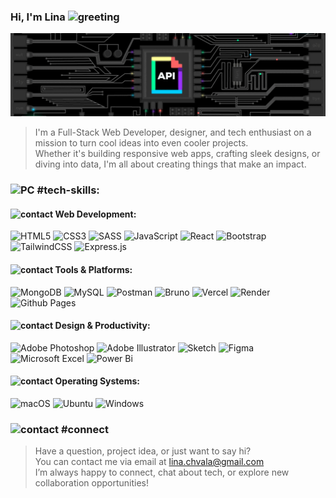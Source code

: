 
### Hi, I'm Lina <img src="https://cdn.7tv.app/emote/6336d1a17ee504dc6f73c043/1x.webp" width="36px"  alt="greeting"> 

![background](/assets/main.gif)

> I'm a Full-Stack Web Developer, designer, and tech enthusiast on a mission to turn cool ideas into even cooler projects. <br/>  Whether it's building responsive web apps, crafting sleek designs, or diving into data, I'm all about creating things that make an impact.

### <img src="https://cdn-icons-png.flaticon.com/512/10473/10473311.png" width="32px"  alt="PC"> #tech-skills:
#### <img src="https://static.vecteezy.com/system/resources/thumbnails/018/842/764/small/3d-star-icon-isolated-on-background-customer-rating-feedback-concept-3d-rendering-free-png.png" width="10px"  alt="contact"> Web Development:
![HTML5](https://img.shields.io/badge/html5-%23E34F26.svg?style=flat-square&logo=html5&labelColor=black&color=grey)
![CSS3](https://img.shields.io/badge/css3-%231572B6.svg?style=flat-square&logo=css3&labelColor=black&color=grey&logoColor=blue)
![SASS](https://img.shields.io/badge/SASS-hotpink.svg?style=flat-square&logo=SASS&labelColor=black&color=grey)
![JavaScript](https://img.shields.io/badge/javascript-%23323330.svg?style=flat-square&logo=javascript&labelColor=black&color=grey)
![React](https://img.shields.io/badge/react-%2320232a.svg?style=flat-square&logo=react&labelColor=black&color=grey)
![Bootstrap](https://img.shields.io/badge/bootstrap-%238511FA.svg?style=flat-square&logo=bootstrap&labelColor=black&color=grey)
![TailwindCSS](https://img.shields.io/badge/tailwindcss-%2338B2AC.svg?style=flat-square&logo=tailwind-css&labelColor=black&color=grey)
![Express.js](https://img.shields.io/badge/express.js-%23404d59.svg?style=flat-square&logo=express&labelColor=black&color=grey)<br/>
#### <img src="https://static.vecteezy.com/system/resources/thumbnails/018/842/764/small/3d-star-icon-isolated-on-background-customer-rating-feedback-concept-3d-rendering-free-png.png" width="10px"  alt="contact"> Tools & Platforms:
![MongoDB](https://img.shields.io/badge/-MongoDB-13aa52?style=flat-square&logo=mongodb&&labelColor=black&color=grey)
![MySQL](https://img.shields.io/badge/mysql-4479A1.svg?style=flat-square&logo=mysql&labelColor=black&color=grey)
![Postman](https://img.shields.io/badge/Postman-FF6C37?style=flat-square&logo=postman&labelColor=black&color=grey)
![Bruno](https://img.shields.io/badge/bruno-F2C811?style=flat-square&logo=bruno&labelColor=black&color=grey) 
![Vercel](https://img.shields.io/badge/vercel-%23000000.svg?style=flat-square&logo=vercel&labelColor=black&color=grey)
![Render](https://img.shields.io/badge/Render-%46E3B7.svg?style=flat-square&logo=render&labelColor=black&color=grey)
![Github Pages](https://img.shields.io/badge/github%20pages-121013?style=flat-square&logo=github&labelColor=black&color=grey)<br/>
#### <img src="https://static.vecteezy.com/system/resources/thumbnails/018/842/764/small/3d-star-icon-isolated-on-background-customer-rating-feedback-concept-3d-rendering-free-png.png" width="10px"  alt="contact"> Design & Productivity:
![Adobe Photoshop](https://img.shields.io/badge/adobe%20photoshop-%2331A8FF.svg?style=flat-square&logo=adobe%20photoshop&labelColor=black&color=grey)
![Adobe Illustrator](https://img.shields.io/badge/adobe%20illustrator-%23FF9A00.svg?style=flat-square&logo=adobe%20illustrator&labelColor=black&color=grey)
![Sketch](https://img.shields.io/badge/Sketch-FFB387?style=flat-square&logo=sketch&labelColor=black&color=grey)
![Figma](https://img.shields.io/badge/figma-%23F24E1E.svg?style=flat-square&logo=figma&labelColor=black&color=grey)
![Microsoft Excel](https://img.shields.io/badge/Microsoft_Excel-217346?style=flat-square&logo=microsoft-excel&labelColor=black&color=grey)
![Power Bi](https://img.shields.io/badge/power_bi-F2C811?style=flat-square&logo=power-bi&labelColor=black&color=grey)<br/>
#### <img src="https://static.vecteezy.com/system/resources/thumbnails/018/842/764/small/3d-star-icon-isolated-on-background-customer-rating-feedback-concept-3d-rendering-free-png.png" width="10px"  alt="contact"> Operating Systems:
![macOS](https://img.shields.io/badge/mac%20os-000000?style=flat-square&logo=macos&labelColor=black&color=grey)
![Ubuntu](https://img.shields.io/badge/Ubuntu-E95420?style=flat-square&logo=ubuntu&labelColor=black&color=grey)
![Windows](https://img.shields.io/badge/Windows-0078D6?style=flat-square&logo=windows&labelColor=black&color=grey)

### <img src="https://cdn3d.iconscout.com/3d/premium/thumb/email-3d-icon-download-in-png-blend-fbx-gltf-file-formats--mail-envelope-message-letter-contact-us-pack-tech-support-icons-5523022.png" width="32px"  alt="contact">  #connect
> Have a question, project idea, or just want to say hi? <br/> You can contact me via email at lina.chvala@gmail.com <br/> I’m always happy to connect, chat about tech, or explore new collaboration opportunities!